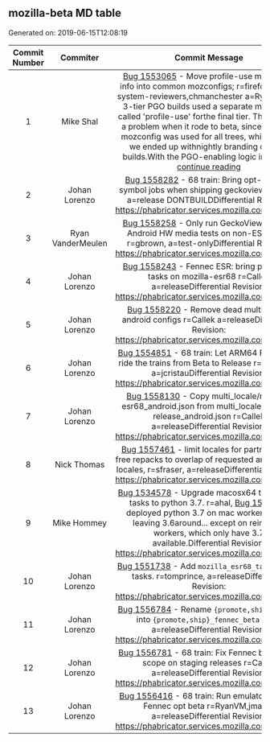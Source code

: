 ## mozilla-beta MD table
Generated on: 2019-06-15T12:08:19

| Commit Number | Commiter | Commit Message | Commit Url | Date | 
|:-----:|:-----:|:----------------------------------:|:------:|:----:| 
|1|Mike Shal |[Bug 1553065](https://bugzilla.mozilla.org/show_bug.cgi?id=1553065)  - Move profile-use mozconfig info into common mozconfigs; r=firefox-build-system-reviewers,chmanchester a=RyanVMThe 3-tier PGO builds used a separate mozconfig called 'profile-use' forthe final tier. This created a problem when it rode to beta, since thesame mozconfig was used for all trees, which meant we ended up withnightly branding on beta builds.With the PGO-enabling logic in comm.. [continue reading]( https://hg.mozilla.org/releases/mozilla-beta/pushloghtml?changeset=4f6a9270754a )|[URL](https://hg.mozilla.org/releases/mozilla-beta/pushloghtml?changeset=4f6a9270754a)|2019-06-14 15:11:56
|2|Johan Lorenzo |[Bug 1558282](https://bugzilla.mozilla.org/show_bug.cgi?id=1558282)  - 68 train: Bring opt-upload-symbol jobs when shipping geckoview r=Callek a=release DONTBUILDDifferential Revision: https://phabricator.services.mozilla.com/D34487|[URL](https://hg.mozilla.org/releases/mozilla-beta/pushloghtml?changeset=a82e30d46f04)|2019-06-12 11:48:33
|3|Ryan VanderMeulen |[Bug 1558258](https://bugzilla.mozilla.org/show_bug.cgi?id=1558258)  - Only run GeckoView unit and Android HW media tests on non-ESR trees. r=gbrown, a=test-onlyDifferential Revision: https://phabricator.services.mozilla.com/D34396|[URL](https://hg.mozilla.org/releases/mozilla-beta/pushloghtml?changeset=259f7d6d4dc9)|2019-06-11 14:37:47
|4|Johan Lorenzo |[Bug 1558243](https://bugzilla.mozilla.org/show_bug.cgi?id=1558243)  - Fennec ESR: bring push-apk tasks on mozilla-esr68 r=Callek a=releaseDifferential Revision: https://phabricator.services.mozilla.com/D34383|[URL](https://hg.mozilla.org/releases/mozilla-beta/pushloghtml?changeset=cfdf1e2fa7d7)|2019-06-11 08:29:50
|5|Johan Lorenzo |[Bug 1558220](https://bugzilla.mozilla.org/show_bug.cgi?id=1558220)  - Remove dead multi-locale android configs r=Callek a=releaseDifferential Revision: https://phabricator.services.mozilla.com/D34363|[URL](https://hg.mozilla.org/releases/mozilla-beta/pushloghtml?changeset=688dd2228e5b)|2019-06-11 08:29:50
|6|Johan Lorenzo |[Bug 1554851](https://bugzilla.mozilla.org/show_bug.cgi?id=1554851)  - 68 train: Let ARM64 Fennec 68 ride the trains from Beta to Release r=mhentges a=jcristauDifferential Revision: https://phabricator.services.mozilla.com/D33488|[URL](https://hg.mozilla.org/releases/mozilla-beta/pushloghtml?changeset=9ca4d3f4cdbc)|2019-06-10 15:28:32
|7|Johan Lorenzo |[Bug 1558130](https://bugzilla.mozilla.org/show_bug.cgi?id=1558130)  - Copy multi_locale/mozilla-esr68_android.json from multi_locale/mozilla-release_android.json r=Callek a=releaseDifferential Revision: https://phabricator.services.mozilla.com/D34317|[URL](https://hg.mozilla.org/releases/mozilla-beta/pushloghtml?changeset=3bb7b46a7ca2)|2019-06-10 15:28:32
|8|Nick Thomas |[Bug 1557461](https://bugzilla.mozilla.org/show_bug.cgi?id=1557461)  - limit locales for partner/EME-free repacks to overlap of requested and enabled locales, r=sfraser, a=releaseDifferential Revision: https://phabricator.services.mozilla.com/D34304|[URL](https://hg.mozilla.org/releases/mozilla-beta/pushloghtml?changeset=039662b2b76c)|2019-06-10 10:26:56
|9|Mike Hommey |[Bug 1534578](https://bugzilla.mozilla.org/show_bug.cgi?id=1534578)  - Upgrade macosx64 taskcluster tasks to python 3.7. r=ahal, [Bug 1501497](https://bugzilla.mozilla.org/show_bug.cgi?id=1501497)  deployed python 3.7 on mac workers, while leaving 3.6around... except on reimaged workers, which only have 3.7 available.Differential Revision: https://phabricator.services.mozilla.com/D31191|[URL](https://hg.mozilla.org/releases/mozilla-beta/pushloghtml?changeset=230b796e6875)|2019-06-07 19:46:32
|10|Johan Lorenzo |[Bug 1551738](https://bugzilla.mozilla.org/show_bug.cgi?id=1551738)  - Add `mozilla_esr68_tasks` target tasks. r=tomprince, a=releaseDifferential Revision: https://phabricator.services.mozilla.com/D33971|[URL](https://hg.mozilla.org/releases/mozilla-beta/pushloghtml?changeset=b623b7cc2ae8)|2019-06-06 21:23:43
|11|Johan Lorenzo |[Bug 1556784](https://bugzilla.mozilla.org/show_bug.cgi?id=1556784)  - Rename `{promote,ship}_fennec` into `{promote,ship}_fennec_beta` r=rail a=releaseDifferential Revision: https://phabricator.services.mozilla.com/D33657|[URL](https://hg.mozilla.org/releases/mozilla-beta/pushloghtml?changeset=243b742b3659)|2019-06-06 12:16:12
|12|Johan Lorenzo |[Bug 1556781](https://bugzilla.mozilla.org/show_bug.cgi?id=1556781)  - 68 train: Fix Fennec beetmover scope on staging releases r=Callek a=releaseDifferential Revision: https://phabricator.services.mozilla.com/D33658|[URL](https://hg.mozilla.org/releases/mozilla-beta/pushloghtml?changeset=b7645b91f72b)|2019-06-05 10:11:39
|13|Johan Lorenzo |[Bug 1556416](https://bugzilla.mozilla.org/show_bug.cgi?id=1556416)  - 68 train: Run emulator tests on Fennec opt beta r=RyanVM,jmaher a=releaseDifferential Revision: https://phabricator.services.mozilla.com/D33622|[URL](https://hg.mozilla.org/releases/mozilla-beta/pushloghtml?changeset=cf9cd56b9be5)|2019-06-05 10:11:39
